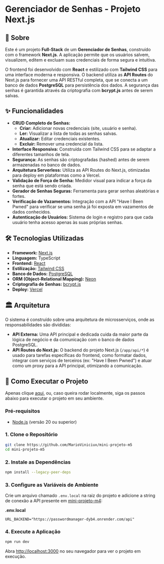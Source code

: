 # Gerenciador de Senhas - Projeto Next.js

## 📖 Sobre

Este é um projeto **Full-Stack** de um **Gerenciador de Senhas**, construído com o framework **Next.js**. A aplicação permite que os usuários salvem, visualizem, editem e excluam suas credenciais de forma segura e intuitiva.

O frontend foi desenvolvido com **React** e estilizado com **Tailwind CSS** para uma interface moderna e responsiva. O backend utiliza as **API Routes** do Next.js para fornecer uma API RESTful completa, que se conecta a um banco de dados **PostgreSQL** para persistência dos dados. A segurança das senhas é garantida através da criptografia com **bcrypt.js** antes de serem salvas.

## ✨ Funcionalidades

  - **CRUD Completo de Senhas:**
      - **Criar:** Adicionar novas credenciais (site, usuário e senha).
      - **Ler:** Visualizar a lista de todas as senhas salvas.
      - **Atualizar:** Editar credenciais existentes.
      - **Excluir:** Remover uma credencial da lista.
  - **Interface Responsiva:** Construída com Tailwind CSS para se adaptar a diferentes tamanhos de tela.
  - **Segurança:** As senhas são criptografadas (hashed) antes de serem armazenadas no banco de dados.
  - **Arquitetura Serverless:** Utiliza as API Routes do Next.js, otimizadas para deploy em plataformas como a Vercel.
  - **Validação de Força de Senha:** Medidor visual para indicar a força da senha que está sendo criada.
  - **Gerador de Senhas Seguras:** Ferramenta para gerar senhas aleatórias e fortes.
  - **Verificação de Vazamentos:** Integração com a API "Have I Been Pwned" para verificar se uma senha já foi exposta em vazamentos de dados conhecidos.
  - **Autenticação de Usuários:** Sistema de login e registro para que cada usuário tenha acesso apenas às suas próprias senhas.

## 🛠️ Tecnologias Utilizadas

  - **Framework:** [Next.js](https://nextjs.org/)
  - **Linguagem:** TypeScript
  - **Frontend:** [React](https://react.dev/)
  - **Estilização:** [Tailwind CSS](https://tailwindcss.com/)
  - **Banco de Dados:** [PostgreSQL](https://www.postgresql.org/)
  - **ORM (Object-Relational Mapping):** [Neon](https://neon.com/)
  - **Criptografia de Senhas:** [bcrypt.js](https://www.google.com/search?q=https://github.com/dcodeIO/bcrypt.js)
  - **Deploy:** [Vercel](https://vercel.com/)

## 🏛️ Arquitetura

O sistema é construído sobre uma arquitetura de microsserviços, onde as responsabilidades são divididas:

-   **API Externa:** Uma API principal e dedicada cuida da maior parte da lógica de negócio e da comunicação com o banco de dados PostgreSQL.
-   **API Routes do Next.js:** O backend do projeto Next.js (`/app/api/*`) é usado para tarefas específicas do frontend, como formatar dados, integrar com serviços de terceiros (ex: "Have I Been Pwned") e atuar como um proxy para a API principal, otimizando a comunicação.

## 🚀 Como Executar o Projeto

Apenas clique [aqui](https://mini-projeto-m5-snowy.vercel.app/), ou, caso queira rodar localmente, siga os passos abaixo para executar o projeto em seu ambiente.

### Pré-requisitos

  - [Node.js](https://nodejs.org/en) (versão 20 ou superior)

### 1\. Clone o Repositório

```bash
git clone https://github.com/MarioViniciux/mini-projeto-m5
cd mini-projeto-m5
```

### 2\. Instale as Dependências

```bash
npm install --legacy-peer-deps
```

### 3\. Configure as Variáveis de Ambiente

Crie um arquivo chamado `.env.local` na raiz do projeto e adicione a string de conexão a API presente em [mini-projeto-m4](https://github.com/MarioViniciux/mini_projeto_m4):

**.env.local**

```
URL_BACKEND="https://passwordmanager-dyb4.onrender.com/api"

```

### 4\. Execute a Aplicação

```bash
npm run dev
```

Abra [http://localhost:3000](https://www.google.com/search?q=http://localhost:3000) no seu navegador para ver o projeto em execução. 
